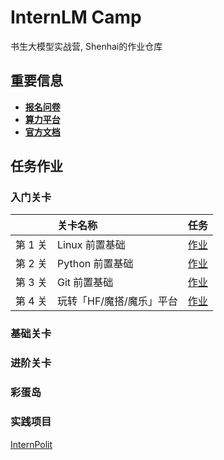 # InternLM Camp
书生大模型实战营, Shenhai的作业仓库

## 重要信息
- [**报名问卷**](https://colearn.intern-ai.org.cn/set?s=internstudio)
- [**算力平台**](https://studio.intern-ai.org.cn)
- [**官方文档**](https://github.com/internLM/tutorial)

## 任务作业
### 入门关卡
| |关卡名称|任务|
|:-----|:----|:----|
|第 1 关|Linux 前置基础|[作业](./assignments/1%20beginner/1.1%20Linux.md)|
|第 2 关|Python 前置基础|[作业](./assignments/1%20beginner/1.2%20Python.md)|
|第 3 关|Git 前置基础|[作业](./assignments/1%20beginner/1.3%20Git.md)|
|第 4 关|玩转「HF/魔搭/魔乐」平台|[作业](./assignments/1%20beginner/1.4%20Hugging.md)|

### 基础关卡

### 进阶关卡

### 彩蛋岛

### 实践项目
[InternPolit](https://github.com/shenhai-ran/InternPilot)